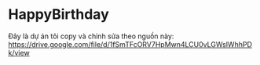 # HappyBirthday
Đây là dự án tôi copy và chỉnh sửa theo nguồn này:
https://drive.google.com/file/d/1fSmTFcORV7HpMwn4LCU0vLGWslWhhPDk/view
